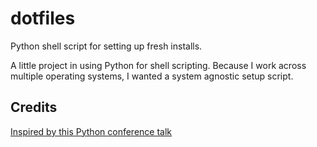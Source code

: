 # dotfiles

Python shell script for setting up fresh installs.

A little project in using Python for shell scripting. Because I work across multiple operating systems, I wanted a system agnostic setup script. 

<!-- ### Prerequisites 

> Programming languages, libraries, technologies require to setup project

### Installation / Setup

> Steps how to compile and launch project

### Usage example

> Examples of use

## Scope of functionalities / Roadmap

> List features, todos, ideas for the future

## Contributing (optional)

> coding style, how to push changes

## Authors / Team

> Your information

## FAQ / Support

> Specific problems, how to get help --->

## Credits

[Inspired by this Python conference talk](https://www.youtube.com/watch?v=PvD-AIZ_VcU)
